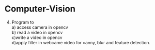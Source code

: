 # Computer-Vision
4. Program to <br>
a) access camera in opencv <br>
b) read a video in opencv <br>
c)write a video in opencv <br>
d)apply filter in webcame video for canny, blur and feature detection.
